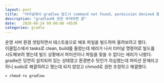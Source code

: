 ```yaml
---
layout: post
title:  "터미널에서 gradlew 빌드시 command not found, permission denined 뜰때 권한 조정하기"
description: "gradlew에 권한 부여하면 끝"
date:   2020-08-24 09:00:00 +0530
categories: gradle
---
```

운영 서버 환경 셋팅하면서 테스트용으로 배포 파일을 빌드하여 올려보려고 했다.  
이클립스에서 tasks로 clean, build를 돌렸는데 에러가 나서 터미널 명령어로 빌드를 시도해보려 했는데 빌드 상황에서 퍼미션이나 파일을 찾을 수 없다는 에러가 나왔다.  
gradle은 당연히 설치되어 있는 상태였고 환경변수 탓인가 의심했는데 퍼미션 문제라고 하니 sudo로 해결하려고 했는데 되지 않았고 chmod로 권한 조정하고 해결했다.

```
> chmod +x gradlew
```

